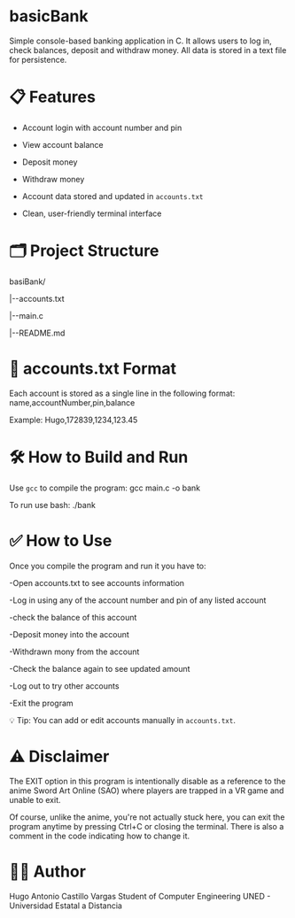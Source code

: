 # basicBank

Simple console-based banking application in C. It allows users to log in, check balances, deposit and withdraw money. All data is stored in a text file for persistence.

# 📋 Features

- Account login with account number and pin

- View account balance

- Deposit money

- Withdraw money

- Account data stored and updated in `accounts.txt`

- Clean, user-friendly terminal interface

# 🗂️ Project Structure

basiBank/

|--accounts.txt

|--main.c

|--README.md

# 📄 accounts.txt Format

Each account is stored as a single line in the following format:
name,accountNumber,pin,balance

Example:
Hugo,172839,1234,123.45

# 🛠️ How to Build and Run

Use `gcc` to compile the program:
gcc main.c -o bank

To run use bash:
./bank

# ✅ How to Use

Once you compile the program and run it you have to:

-Open accounts.txt to see accounts information

-Log in using any of the account number and pin of any listed account

-check the balance of this account

-Deposit money into the account

-Withdrawn mony from the account

-Check the balance again to see updated amount

-Log out to try other accounts

-Exit the program

💡 Tip: You can add or edit accounts manually in `accounts.txt`.

# ⚠️ Disclaimer

The EXIT option in this program is intentionally disable as a reference to the anime Sword Art Online (SAO) where players are trapped in a VR game and unable to exit.

Of course, unlike the anime, you're not actually stuck here, you can exit the program anytime by pressing Ctrl+C or closing the terminal. There is also a comment in the code indicating how to change it.

# 👨‍💻 Author
Hugo Antonio Castillo Vargas
Student of Computer Engineering
UNED - Universidad Estatal a Distancia